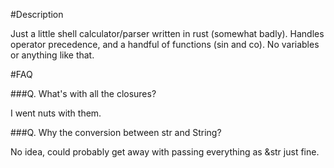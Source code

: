 #Description

Just a little shell calculator/parser written in rust (somewhat badly).
Handles operator precedence, and a handful of functions (sin and co).
No variables or anything like that.

#FAQ

###Q. What's with all the closures?

I went nuts with them.

###Q. Why the conversion between str and String?

No idea, could probably get away with passing everything as &str just fine.


